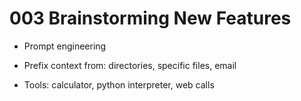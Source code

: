 # 003 Brainstorming New Features

- Prompt engineering

- Prefix context from: directories, specific files, email

- Tools: calculator, python interpreter, web calls
